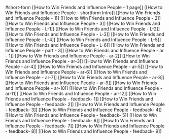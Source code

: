 #short-form 
[[How to Win Friends and Influence People - 1 page]]
[[How to Win Friends and Influence People - shortform Intro]]
[[How to Win Friends and Influence People - 1]]
[[How to Win Friends and Influence People - 2]]
[[How to Win Friends and Influence People - 3]]
[[How to Win Friends and Influence People - L-1]]
[[How to Win Friends and Influence People - L-2]]
[[How to Win Friends and Influence People - L-3]]
[[How to Win Friends and Influence People - L-4]]
[[How to Win Friends and Influence People - L-5]]
[[How to Win Friends and Influence People - L-6]]
[[How to Win Friends and Influence People - part - 3]]
[[How to Win Friends and Influence People - ar - 1]]
[[How to Win Friends and Influence People - ar-2]]
[[How to Win Friends and Influence People - ar-3]]
[[How to Win Friends and Influence People - ar-4]]
[[How to Win Friends and Influence People - ar-5]]
[[How to Win Friends and Influence People - ar-6]]
[[How to Win Friends and Influence People - ar-7]]
[[How to Win Friends and Influence People - ar-8]]
[[How to Win Friends and Influence People - ar-9]]
[[How to Win Friends and Influence People - ar-10]]
[[How to Win Friends and Influence People - ar-11]]
[[How to Win Friends and Influence People - ar-12]]
[[How to Win Friends and Influence People - feedback- 1]]
[[How to Win Friends and Influence People - feedback- 2]]
[[How to Win Friends and Influence People - feedback- 3]]
[[How to Win Friends and Influence People - feedback- 4]]
[[How to Win Friends and Influence People - feedback- 5]]
[[How to Win Friends and Influence People - feedback- 6]]
[[How to Win Friends and Influence People - feedback- 7]]
[[How to Win Friends and Influence People - feedback- 8]]
[[How to Win Friends and Influence People - feedback- 9]]

